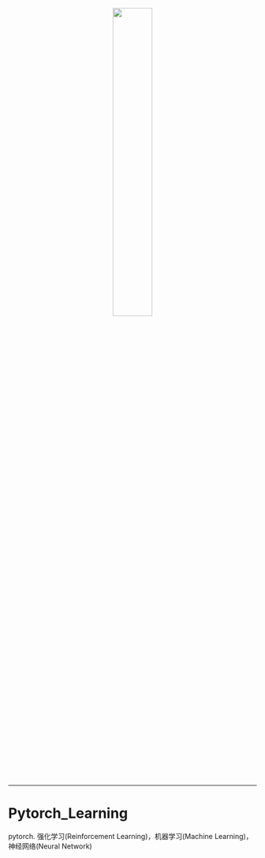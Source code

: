 <p align="center"><img width="40%" src="https://github.com/Walhalla-Summary/Pytorch_Learning/blob/master/pytorch_logo.png" /></p>

--------------------------------------------------------------------------------


# Pytorch_Learning
pytorch. 强化学习(Reinforcement Learning)，机器学习(Machine Learning)，神经网络(Neural Network)
